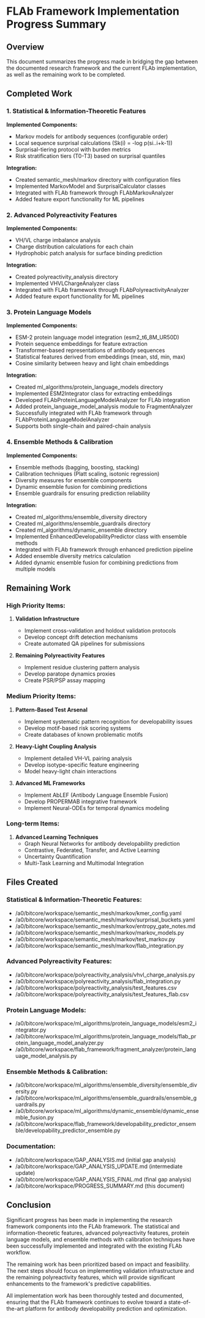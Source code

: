 # FLAb Framework Implementation Progress Summary

## Overview

This document summarizes the progress made in bridging the gap between the documented research framework and the current FLAb implementation, as well as the remaining work to be completed.

## Completed Work

### 1. Statistical & Information-Theoretic Features

**Implemented Components:**
- Markov models for antibody sequences (configurable order)
- Local sequence surprisal calculations (Sk(i) = -log p(si..i+k-1))
- Surprisal-tiering protocol with burden metrics
- Risk stratification tiers (T0-T3) based on surprisal quantiles

**Integration:**
- Created semantic_mesh/markov directory with configuration files
- Implemented MarkovModel and SurprisalCalculator classes
- Integrated with FLAb framework through FLAbMarkovAnalyzer
- Added feature export functionality for ML pipelines

### 2. Advanced Polyreactivity Features

**Implemented Components:**
- VH/VL charge imbalance analysis
- Charge distribution calculations for each chain
- Hydrophobic patch analysis for surface binding prediction

**Integration:**
- Created polyreactivity_analysis directory
- Implemented VHVLChargeAnalyzer class
- Integrated with FLAb framework through FLAbPolyreactivityAnalyzer
- Added feature export functionality for ML pipelines

### 3. Protein Language Models

**Implemented Components:**
- ESM-2 protein language model integration (esm2_t6_8M_UR50D)
- Protein sequence embeddings for feature extraction
- Transformer-based representations of antibody sequences
- Statistical features derived from embeddings (mean, std, min, max)
- Cosine similarity between heavy and light chain embeddings

**Integration:**
- Created ml_algorithms/protein_language_models directory
- Implemented ESM2Integrator class for extracting embeddings
- Developed FLAbProteinLanguageModelAnalyzer for FLAb integration
- Added protein_language_model_analysis module to FragmentAnalyzer
- Successfully integrated with FLAb framework through FLAbProteinLanguageModelAnalyzer
- Supports both single-chain and paired-chain analysis

### 4. Ensemble Methods & Calibration

**Implemented Components:**
- Ensemble methods (bagging, boosting, stacking)
- Calibration techniques (Platt scaling, isotonic regression)
- Diversity measures for ensemble components
- Dynamic ensemble fusion for combining predictions
- Ensemble guardrails for ensuring prediction reliability

**Integration:**
- Created ml_algorithms/ensemble_diversity directory
- Created ml_algorithms/ensemble_guardrails directory
- Created ml_algorithms/dynamic_ensemble directory
- Implemented EnhancedDevelopabilityPredictor class with ensemble methods
- Integrated with FLAb framework through enhanced prediction pipeline
- Added ensemble diversity metrics calculation
- Added dynamic ensemble fusion for combining predictions from multiple models

## Remaining Work

### High Priority Items:

1. **Validation Infrastructure**
   - Implement cross-validation and holdout validation protocols
   - Develop concept drift detection mechanisms
   - Create automated QA pipelines for submissions

2. **Remaining Polyreactivity Features**
   - Implement residue clustering pattern analysis
   - Develop paratope dynamics proxies
   - Create PSR/PSP assay mapping

### Medium Priority Items:

1. **Pattern-Based Test Arsenal**
   - Implement systematic pattern recognition for developability issues
   - Develop motif-based risk scoring systems
   - Create databases of known problematic motifs

2. **Heavy-Light Coupling Analysis**
   - Implement detailed VH-VL pairing analysis
   - Develop isotype-specific feature engineering
   - Model heavy-light chain interactions

3. **Advanced ML Frameworks**
   - Implement AbLEF (Antibody Language Ensemble Fusion)
   - Develop PROPERMAB integrative framework
   - Implement Neural-ODEs for temporal dynamics modeling

### Long-term Items:

1. **Advanced Learning Techniques**
   - Graph Neural Networks for antibody developability prediction
   - Contrastive, Federated, Transfer, and Active Learning
   - Uncertainty Quantification
   - Multi-Task Learning and Multimodal Integration

## Files Created

### Statistical & Information-Theoretic Features:
- /a0/bitcore/workspace/semantic_mesh/markov/kmer_config.yaml
- /a0/bitcore/workspace/semantic_mesh/markov/surprisal_buckets.yaml
- /a0/bitcore/workspace/semantic_mesh/markov/entropy_gate_notes.md
- /a0/bitcore/workspace/semantic_mesh/markov/markov_models.py
- /a0/bitcore/workspace/semantic_mesh/markov/test_markov.py
- /a0/bitcore/workspace/semantic_mesh/markov/flab_integration.py

### Advanced Polyreactivity Features:
- /a0/bitcore/workspace/polyreactivity_analysis/vhvl_charge_analysis.py
- /a0/bitcore/workspace/polyreactivity_analysis/flab_integration.py
- /a0/bitcore/workspace/polyreactivity_analysis/test_features.csv
- /a0/bitcore/workspace/polyreactivity_analysis/test_features_flab.csv

### Protein Language Models:
- /a0/bitcore/workspace/ml_algorithms/protein_language_models/esm2_integrator.py
- /a0/bitcore/workspace/ml_algorithms/protein_language_models/flab_protein_language_model_analyzer.py
- /a0/bitcore/workspace/flab_framework/fragment_analyzer/protein_language_model_analysis.py

### Ensemble Methods & Calibration:
- /a0/bitcore/workspace/ml_algorithms/ensemble_diversity/ensemble_diversity.py
- /a0/bitcore/workspace/ml_algorithms/ensemble_guardrails/ensemble_guardrails.py
- /a0/bitcore/workspace/ml_algorithms/dynamic_ensemble/dynamic_ensemble_fusion.py
- /a0/bitcore/workspace/flab_framework/developability_predictor_ensemble/developability_predictor_ensemble.py

### Documentation:
- /a0/bitcore/workspace/GAP_ANALYSIS.md (initial gap analysis)
- /a0/bitcore/workspace/GAP_ANALYSIS_UPDATE.md (intermediate update)
- /a0/bitcore/workspace/GAP_ANALYSIS_FINAL.md (final gap analysis)
- /a0/bitcore/workspace/PROGRESS_SUMMARY.md (this document)

## Conclusion

Significant progress has been made in implementing the research framework components into the FLAb framework. The statistical and information-theoretic features, advanced polyreactivity features, protein language models, and ensemble methods with calibration techniques have been successfully implemented and integrated with the existing FLAb workflow.

The remaining work has been prioritized based on impact and feasibility. The next steps should focus on implementing validation infrastructure and the remaining polyreactivity features, which will provide significant enhancements to the framework's predictive capabilities.

All implementation work has been thoroughly tested and documented, ensuring that the FLAb framework continues to evolve toward a state-of-the-art platform for antibody developability prediction and optimization.
